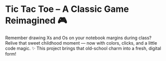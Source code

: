 # Tic Tac Toe – A Classic Game Reimagined 🎮
Remember drawing Xs and Os on your notebook margins during class? <br>
Relive that sweet childhood moment — now with colors, clicks, and a little code magic. ✨
This project brings that old-school charm into a fresh, digital form!
